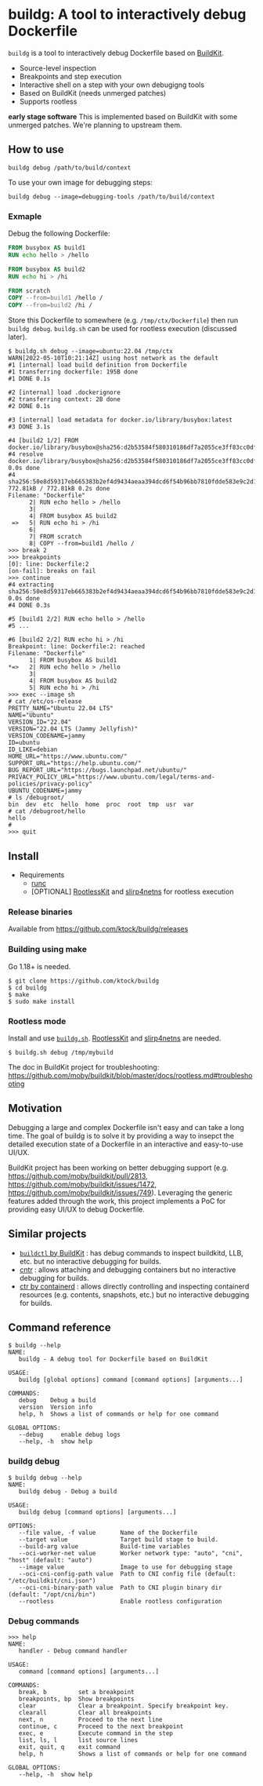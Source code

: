 # buildg: A tool to interactively debug Dockerfile

`buildg` is a tool to interactively debug Dockerfile based on [BuildKit](https://github.com/moby/buildkit).

- Source-level inspection
- Breakpoints and step execution
- Interactive shell on a step with your own debugigng tools
- Based on BuildKit (needs unmerged patches)
- Supports rootless

**early stage software** This is implemented based on BuildKit with some unmerged patches. We're planning to upstream them.

## How to use

```
buildg debug /path/to/build/context
```

To use your own image for debugging steps:

```
buildg debug --image=debugging-tools /path/to/build/context
```

### Exmaple

Debug the following Dockerfile:

```Dockerfile
FROM busybox AS build1
RUN echo hello > /hello

FROM busybox AS build2
RUN echo hi > /hi

FROM scratch
COPY --from=build1 /hello /
COPY --from=build2 /hi /
```

Store this Dockerfile to somewhere (e.g. `/tmp/ctx/Dockerfile`) then run `buildg debug`.
`buildg.sh` can be used for rootless execution (discussed later).

```console
$ buildg.sh debug --image=ubuntu:22.04 /tmp/ctx
WARN[2022-05-10T10:21:14Z] using host network as the default            
#1 [internal] load build definition from Dockerfile
#1 transferring dockerfile: 195B done
#1 DONE 0.1s

#2 [internal] load .dockerignore
#2 transferring context: 2B done
#2 DONE 0.1s

#3 [internal] load metadata for docker.io/library/busybox:latest
#3 DONE 3.1s

#4 [build2 1/2] FROM docker.io/library/busybox@sha256:d2b53584f580310186df7a2055ce3ff83cc0df6caacf1e3489bff8cf5d0af5d8
#4 resolve docker.io/library/busybox@sha256:d2b53584f580310186df7a2055ce3ff83cc0df6caacf1e3489bff8cf5d0af5d8 0.0s done
#4 sha256:50e8d59317eb665383b2ef4d9434aeaa394dcd6f54b96bb7810fdde583e9c2d1 772.81kB / 772.81kB 0.2s done
Filename: "Dockerfile"
      2| RUN echo hello > /hello
      3| 
      4| FROM busybox AS build2
 =>   5| RUN echo hi > /hi
      6| 
      7| FROM scratch
      8| COPY --from=build1 /hello /
>>> break 2
>>> breakpoints
[0]: line: Dockerfile:2
[on-fail]: breaks on fail
>>> continue
#4 extracting sha256:50e8d59317eb665383b2ef4d9434aeaa394dcd6f54b96bb7810fdde583e9c2d1 0.0s done
#4 DONE 0.3s

#5 [build1 2/2] RUN echo hello > /hello
#5 ...

#6 [build2 2/2] RUN echo hi > /hi
Breakpoint: line: Dockerfile:2: reached
Filename: "Dockerfile"
      1| FROM busybox AS build1
*=>   2| RUN echo hello > /hello
      3| 
      4| FROM busybox AS build2
      5| RUN echo hi > /hi
>>> exec --image sh
# cat /etc/os-release
PRETTY_NAME="Ubuntu 22.04 LTS"
NAME="Ubuntu"
VERSION_ID="22.04"
VERSION="22.04 LTS (Jammy Jellyfish)"
VERSION_CODENAME=jammy
ID=ubuntu
ID_LIKE=debian
HOME_URL="https://www.ubuntu.com/"
SUPPORT_URL="https://help.ubuntu.com/"
BUG_REPORT_URL="https://bugs.launchpad.net/ubuntu/"
PRIVACY_POLICY_URL="https://www.ubuntu.com/legal/terms-and-policies/privacy-policy"
UBUNTU_CODENAME=jammy
# ls /debugroot/
bin  dev  etc  hello  home  proc  root	tmp  usr  var
# cat /debugroot/hello
hello
# 
>>> quit
```

## Install

- Requirements
  - [runc](https://github.com/opencontainers/runc)
  - [OPTIONAL] [RootlessKit](https://github.com/rootless-containers/rootlesskit) and [slirp4netns](https://github.com/rootless-containers/slirp4netns) for rootless execution

### Release binaries

Available from https://github.com/ktock/buildg/releases

### Building using make

Go 1.18+ is needed.

```
$ git clone https://github.com/ktock/buildg
$ cd buildg
$ make
$ sudo make install
```

### Rootless mode

Install and use [`buildg.sh`](./extras/buildg.sh).
[RootlessKit](https://github.com/rootless-containers/rootlesskit) and [slirp4netns](https://github.com/rootless-containers/slirp4netns) are needed.

```
$ buildg.sh debug /tmp/mybuild
```

The doc in BuildKit project for troubleshooting: https://github.com/moby/buildkit/blob/master/docs/rootless.md#troubleshooting

## Motivation

Debugging a large and complex Dockerfile isn't easy and can take a long time.
The goal of buildg is to solve it by providing a way to insepct the detailed execution state of a Dockerfile in an interactive and easy-to-use UI/UX.

BuildKit project has been working on better debugging support (e.g. https://github.com/moby/buildkit/pull/2813, https://github.com/moby/buildkit/issues/1472, https://github.com/moby/buildkit/issues/749).
Leveraging the generic features added through the work, this project implements a PoC for providing easy UI/UX to debug Dockerfile.

## Similar projects

- [`buildctl` by BuildKit](https://github.com/moby/buildkit) : has debug commands to inspect buildkitd, LLB, etc. but no interactive debugging for builds.
- [cntr](https://github.com/Mic92/cntr) : allows attaching and debugging containers but no interactive debugging for builds.
- [ctr by containerd](https://github.com/containerd/containerd) : allows directly controlling and inspecting containerd resources (e.g. contents, snapshots, etc.) but no interactive debugging for builds.

## Command reference

```console
$ buildg --help
NAME:
   buildg - A debug tool for Dockerfile based on BuildKit

USAGE:
   buildg [global options] command [command options] [arguments...]

COMMANDS:
   debug    Debug a build
   version  Version info
   help, h  Shows a list of commands or help for one command

GLOBAL OPTIONS:
   --debug     enable debug logs
   --help, -h  show help
```

### buildg debug

```console
$ buildg debug --help
NAME:
   buildg debug - Debug a build

USAGE:
   buildg debug [command options] [arguments...]

OPTIONS:
   --file value, -f value       Name of the Dockerfile
   --target value               Target build stage to build.
   --build-arg value            Build-time variables
   --oci-worker-net value       Worker network type: "auto", "cni", "host" (default: "auto")
   --image value                Image to use for debugging stage
   --oci-cni-config-path value  Path to CNI config file (default: "/etc/buildkit/cni.json")
   --oci-cni-binary-path value  Path to CNI plugin binary dir (default: "/opt/cni/bin")
   --rootless                   Enable rootless configuration
```

### Debug commands

```
>>> help
NAME:
   handler - Debug command handler

USAGE:
   command [command options] [arguments...]

COMMANDS:
   break, b         set a breakpoint
   breakpoints, bp  Show breakpoints
   clear            Clear a breakpoint. Specify breakpoint key.
   clearall         Clear all breakpoints
   next, n          Proceed to the next line
   continue, c      Proceed to the next breakpoint
   exec, e          Execute command in the step
   list, ls, l      list source lines
   exit, quit, q    exit command
   help, h          Shows a list of commands or help for one command

GLOBAL OPTIONS:
   --help, -h  show help
```
